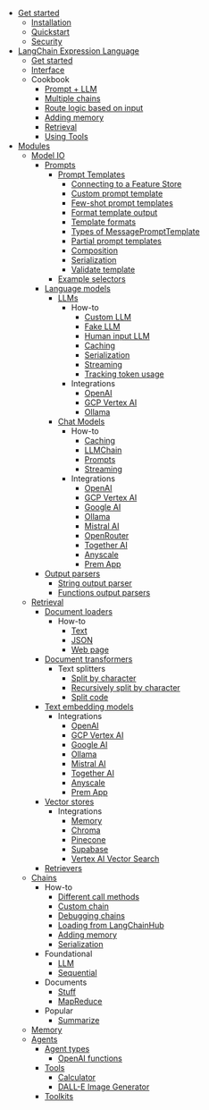 - [Get started](/)
  - [Installation](/get_started/installation.md)
  - [Quickstart](/get_started/quickstart.md)
  - [Security](/get_started/security.md)
- [LangChain Expression Language](/expression_language/expression_language.md)
  - [Get started](/expression_language/get_started.md)
  - [Interface](/expression_language/interface.md)
  - Cookbook
    - [Prompt + LLM](/expression_language/cookbook/prompt_llm_parser.md)
    - [Multiple chains](/expression_language/cookbook/multiple_chains.md)
    - [Route logic based on input](/expression_language/cookbook/routing.md)
    - [Adding memory](/expression_language/cookbook/adding_memory.md)
    - [Retrieval](/expression_language/cookbook/retrieval.md)
    - [Using Tools](/expression_language/cookbook/tools.md)
- [Modules](/modules/modules.md)
  - [Model IO](/modules/model_io/model_io.md)
    - [Prompts](/modules/model_io/prompts/prompts.md)
      - [Prompt Templates](/modules/model_io/prompts/prompt_templates/prompt_templates.md)
        - [Connecting to a Feature Store](/modules/model_io/prompts/prompt_templates/connecting_to_a_feature_store.md)
        - [Custom prompt template](/modules/model_io/prompts/prompt_templates/custom_prompt_template.md)
        - [Few-shot prompt templates](/modules/model_io/prompts/prompt_templates/few_shot_examples.md)
        - [Format template output](/modules/model_io/prompts/prompt_templates/format_output.md)
        - [Template formats](/modules/model_io/prompts/prompt_templates/formats.md)
        - [Types of MessagePromptTemplate](/modules/model_io/prompts/prompt_templates/msg_prompt_templates.md)
        - [Partial prompt templates](/modules/model_io/prompts/prompt_templates/partial.md)
        - [Composition](/modules/model_io/prompts/prompt_templates/prompt_composition.md)
        - [Serialization](/modules/model_io/prompts/prompt_templates/prompt_serialization.md)
        - [Validate template](/modules/model_io/prompts/prompt_templates/validate.md)
      - [Example selectors](/modules/model_io/prompts/example_selectors/example_selectors.md)
    - [Language models](/modules/model_io/models/models.md)
      - [LLMs](/modules/model_io/models/llms/llms.md)
        - How-to
          - [Custom LLM](/modules/model_io/models/llms/how_to/custom_llm.md)
          - [Fake LLM](/modules/model_io/models/llms/how_to/fake_llm.md)
          - [Human input LLM](/modules/model_io/models/llms/how_to/human_input_llm.md)
          - [Caching](/modules/model_io/models/llms/how_to/llm_caching.md)
          - [Serialization](/modules/model_io/models/llms/how_to/llm_serialization.md)
          - [Streaming](/modules/model_io/models/llms/how_to/llm_streaming.md)
          - [Tracking token usage](/modules/model_io/models/llms/how_to/token_usage_tracking.md)
        - Integrations
          - [OpenAI](/modules/model_io/models/llms/integrations/openai.md)
          - [GCP Vertex AI](/modules/model_io/models/llms/integrations/gcp_vertex_ai.md)
          - [Ollama](/modules/model_io/models/llms/integrations/ollama.md)
      - [Chat Models](/modules/model_io/models/chat_models/chat_models.md)
        - How-to
          - [Caching](/modules/model_io/models/chat_models/how_to/caching.md)
          - [LLMChain](/modules/model_io/models/chat_models/how_to/llm_chain.md)
          - [Prompts](/modules/model_io/models/chat_models/how_to/prompts.md)
          - [Streaming](/modules/model_io/models/chat_models/how_to/streaming.md)
        - Integrations
          - [OpenAI](/modules/model_io/models/chat_models/integrations/openai.md)
          - [GCP Vertex AI](/modules/model_io/models/chat_models/integrations/gcp_vertex_ai.md)
          - [Google AI](/modules/model_io/models/chat_models/integrations/googleai.md)
          - [Ollama](/modules/model_io/models/chat_models/integrations/ollama.md)
          - [Mistral AI](/modules/model_io/models/chat_models/integrations/mistralai.md)
          - [OpenRouter](/modules/model_io/models/chat_models/integrations/open_router.md)
          - [Together AI](/modules/model_io/models/chat_models/integrations/together_ai.md)
          - [Anyscale](/modules/model_io/models/chat_models/integrations/anyscale.md)
          - [Prem App](/modules/model_io/models/chat_models/integrations/prem.md)
    - [Output parsers](/modules/model_io/output_parsers/output_parsers.md)
      - [String output parser](/modules/model_io/output_parsers/string.md)
      - [Functions output parsers](/modules/model_io/output_parsers/functions.md)
  - [Retrieval](/modules/retrieval/retrieval.md)
    - [Document loaders](/modules/retrieval/document_loaders/document_loaders.md)
      - How-to
        - [Text](/modules/retrieval/document_loaders/how_to/text.md)
        - [JSON](/modules/retrieval/document_loaders/how_to/json.md)
        - [Web page](/modules/retrieval/document_loaders/how_to/web.md)
    - [Document transformers](/modules/retrieval/document_transformers/document_transformers.md)
      - Text splitters
        - [Split by character](/modules/retrieval/document_transformers/text_splitters/character_text_splitter.md)
        - [Recursively split by character](/modules/retrieval/document_transformers/text_splitters/recursive_character_text_splitter.md)
        - [Split code](/modules/retrieval/document_transformers/text_splitters/code_text_splitter.md)
    - [Text embedding models](/modules/retrieval/text_embedding/text_embedding.md)
      - Integrations
        - [OpenAI](/modules/retrieval/text_embedding/integrations/openai.md)
        - [GCP Vertex AI](/modules/retrieval/text_embedding/integrations/gcp_vertex_ai.md)
        - [Google AI](/modules/retrieval/text_embedding/integrations/google_ai.md)
        - [Ollama](/modules/retrieval/text_embedding/integrations/ollama.md)
        - [Mistral AI](/modules/retrieval/text_embedding/integrations/mistralai.md)
        - [Together AI](/modules/retrieval/text_embedding/integrations/together_ai.md)
        - [Anyscale](/modules/retrieval/text_embedding/integrations/anyscale.md)
        - [Prem App](/modules/retrieval/text_embedding/integrations/prem.md)
    - [Vector stores](/modules/retrieval/vector_stores/vector_stores.md)
      - Integrations
        - [Memory](/modules/retrieval/vector_stores/integrations/memory.md)
        - [Chroma](/modules/retrieval/vector_stores/integrations/chroma.md)
        - [Pinecone](/modules/retrieval/vector_stores/integrations/pinecone.md)
        - [Supabase](/modules/retrieval/vector_stores/integrations/supabase.md)
        - [Vertex AI Vector Search](/modules/retrieval/vector_stores/integrations/vertex_ai.md)
    - [Retrievers](/modules/retrieval/retrievers/retrievers.md)
  - [Chains](/modules/chains/chains.md)
    - How-to
      - [Different call methods](/modules/chains/how_to/call_methods.md)
      - [Custom chain](/modules/chains/how_to/custom_chain.md)
      - [Debugging chains](/modules/chains/how_to/debugging.md)
      - [Loading from LangChainHub](/modules/chains/how_to/from_hub.md)
      - [Adding memory](/modules/chains/how_to/memory.md)
      - [Serialization](/modules/chains/how_to/serialization.md)
    - Foundational
      - [LLM](/modules/chains/foundational/llm.md)
      - [Sequential](/modules/chains/foundational/sequential.md)
    - Documents
      - [Stuff](/modules/chains/documents/stuff.md) 
      - [MapReduce](/modules/chains/documents/map_reduce.md)
    - Popular
      - [Summarize](/modules/chains/popular/summarize.md)
  - [Memory](/modules/memory/memory.md)
  - [Agents](/modules/agents/agents.md)
    - [Agent types](/modules/agents/agent_types/agent_types.md)
      - [OpenAI functions](/modules/agents/agent_types/openai_functions_agent.md)
    - [Tools](/modules/agents/tools/tools.md)
      - [Calculator](/modules/agents/tools/calculator.md)
      - [DALL-E Image Generator](/modules/agents/tools/openai_dall_e.md)
    - [Toolkits](/modules/agents/toolkits/toolkits.md)
